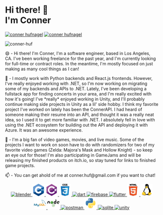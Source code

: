 <div>
    <h1 align="left">Hi there! 👋 <br /> I'm Conner</h1>
</div>
<div>
    <p align="left">
        <a href="https://www.linkedin.com/in/conner-hufnagel-070243287/" target="blank"><img align="center" src="https://raw.githubusercontent.com/rahuldkjain/github-profile-readme-generator/master/src/images/icons/Social/linked-in-alt.svg" alt="conner hufnagel" height="30" width="40" /></a>
        <a href="https://leetcode.com/u/c_hufnagel/" target="blank"><img align="center" src="https://raw.githubusercontent.com/rahuldkjain/github-profile-readme-generator/master/src/images/icons/Social/leet-code.svg" alt="conner hufnagel" height="30" width="40" /></a>
    </p>
    
<p align="left"> 
        <img src="https://komarev.com/ghpvc/?username=conner-huf&label=Profile%20views&color=0e75b6&style=flat" alt="conner-huf" /> 
    </p>
</div>
<p align="left">
    😄 - Hi there! I'm Conner, I'm a software engineer, based in Los Angeles, CA. I've been working freelance for the past year, and I'm currently looking for full-time or contract roles. In the meantime, I'm mostly focused on just making as many cool things as I can!
</p>

<p>
    🌱 - I mostly work with Python backends and React.js frontends. However, I've really enjoyed working with .NET, so I'm now working on migrating some of my backends and APIs to .NET. Lately, I've been developing a fullstack app for finding concerts in your area, and I'm really excited with how it's going! I've *really* enjoyed working in Unity, and I'll probably continue making side projects in Unity as a lil' side hobby. 
    I think my favorite project I've worked on lately has been the ConnerAPI. I had heard of someone making their resume into an API, and thought it was a really neat idea, so I used it to get more familiar with .NET. I absolutely fell in love with using the .NET ecosystem for building out the API and deploying it with Azure. It was an awesome experience.
</p>

<p>
    🔭 - I'm a big fan of video games, movies, and live music. Some of the projects I want to work on soon have to do with randomizers for two of my favorite video games (Zelda: Majora's Mask and Hollow Knight) - so keep an eye out for those! I'm also participating in GameJams and will be releasing my finished products on itch.io, so stay tuned for links to finished game projects.
</p>

<p>
    📫 - You can get ahold of me at conner.huf@gmail.com if you want to chat!
</p>

<p align="center"> 
    <a href="https://www.blender.org/" target="_blank" rel="noreferrer"> <img src="https://download.blender.org/branding/community/blender_community_badge_white.svg" alt="blender" width="40" height="40"/> </a> 
    <a href="https://www.w3schools.com/cpp/" target="_blank" rel="noreferrer"> <img src="https://raw.githubusercontent.com/devicons/devicon/master/icons/cplusplus/cplusplus-original.svg" alt="cplusplus" width="40" height="40"/> </a> 
    <a href="https://www.w3schools.com/cs/" target="_blank" rel="noreferrer"> <img src="https://raw.githubusercontent.com/devicons/devicon/master/icons/csharp/csharp-original.svg" alt="csharp" width="40" height="40"/> </a> 
    <a href="https://www.w3schools.com/css/" target="_blank" rel="noreferrer"> <img src="https://raw.githubusercontent.com/devicons/devicon/master/icons/css3/css3-original-wordmark.svg" alt="css3" width="40" height="40"/> </a> 
    <a href="https://dart.dev" target="_blank" rel="noreferrer"> <img src="https://www.vectorlogo.zone/logos/dartlang/dartlang-icon.svg" alt="dart" width="40" height="40"/> </a> 
    <a href="https://firebase.google.com/" target="_blank" rel="noreferrer"> <img src="https://www.vectorlogo.zone/logos/firebase/firebase-icon.svg" alt="firebase" width="40" height="40"/> </a> 
    <a href="https://flutter.dev" target="_blank" rel="noreferrer"> <img src="https://www.vectorlogo.zone/logos/flutterio/flutterio-icon.svg" alt="flutter" width="40" height="40"/> </a> 
    <a href="https://www.w3.org/html/" target="_blank" rel="noreferrer"> <img src="https://raw.githubusercontent.com/devicons/devicon/master/icons/html5/html5-original-wordmark.svg" alt="html5" width="40" height="40"/> </a> 
    <a href="https://www.linux.org/" target="_blank" rel="noreferrer"> <img src="https://raw.githubusercontent.com/devicons/devicon/master/icons/linux/linux-original.svg" alt="linux" width="40" height="40"/> </a> 
    <a href="https://www.mysql.com/" target="_blank" rel="noreferrer"> <img src="https://raw.githubusercontent.com/devicons/devicon/master/icons/mysql/mysql-original-wordmark.svg" alt="mysql" width="40" height="40"/> </a> 
    <a href="https://nodejs.org" target="_blank" rel="noreferrer"> <img src="https://raw.githubusercontent.com/devicons/devicon/master/icons/nodejs/nodejs-original-wordmark.svg" alt="nodejs" width="40" height="40"/> </a> 
    <a href="https://postman.com" target="_blank" rel="noreferrer"> <img src="https://www.vectorlogo.zone/logos/getpostman/getpostman-icon.svg" alt="postman" width="40" height="40"/> </a> 
    <a href="https://www.python.org" target="_blank" rel="noreferrer"> <img src="https://raw.githubusercontent.com/devicons/devicon/master/icons/python/python-original.svg" alt="python" width="40" height="40"/> </a> 
    <a href="https://www.sqlite.org/" target="_blank" rel="noreferrer"> <img src="https://www.vectorlogo.zone/logos/sqlite/sqlite-icon.svg" alt="sqlite" width="40" height="40"/> </a> 
    <a href="https://unity.com/" target="_blank" rel="noreferrer"> <img src="https://www.vectorlogo.zone/logos/unity3d/unity3d-icon.svg" alt="unity" width="40" height="40"/> </a> 
</p>

<!--
**conner-huf/conner-huf** is a ✨ _special_ ✨ repository because its `README.md` (this file) appears on your GitHub profile.

Here are some ideas to get you started:

- 🔭 I’m currently working on ...
- 🌱 I’m currently learning ...
- 👯 I’m looking to collaborate on ...
- 🤔 I’m looking for help with ...
- 💬 Ask me about ...
- 📫 How to reach me: ...
- 😄 Pronouns: ...
- ⚡ Fun fact: ...
-->
